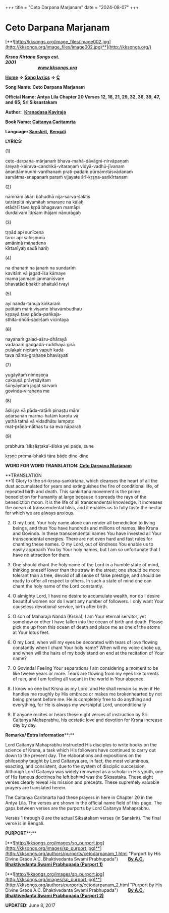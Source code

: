 +++
title = "Ceto Darpana Marjanam"
date = "2024-08-07"
+++

# Ceto Darpana Marjanam
[**![http://kksongs.org/image_files/image002.jpg](http://kksongs.org/image_files/image002.jpg)**](http://kksongs.org/)

**_Krsna Kirtana Songs est. 2001_**                                                                                                                                                 **_www.kksongs.org_**

**[Home](http://kksongs.org/)** **⇒** **[Song Lyrics](http://kksongs.org/lyrics.html)** **⇒** **[C](http://kksongs.org/songs/song_c.html)**

**Song Name: Ceto Darpana Marjanam**

**Official Name: Antya Lila Chapter 20 Verses 12, 16, 21, 29, 32, 36, 39, 47, and 65; Sri Siksastakam**

**Author:**  [**Krsnadasa Kaviraja**](http://kksongs.org/authors/list/krsnadasakaviraja.html)

**Book Name: [Caitanya Caritamrta](http://kksongs.org/authors/literature/cc.html)**

**Language: [Sanskrit](http://kksongs.org/language/list/sanskrit.html),** [**Bengali**](http://kksongs.org/language/list/bengali.html)

**LYRICS:**

(1)

ceto-darpaṇa-mārjanaḿ bhava-mahā-dāvāgni-nirvāpaṇaḿ  
śreyaḥ-kairava-candrikā-vitaraṇaḿ vidyā-vadhū-jīvanam  
ānandāmbudhi-vardhanaḿ prati-padaḿ pūrṇāmṛtāsvādanaḿ  
sarvātma-snapanaḿ paraḿ vijayate śrī-kṛṣṇa-sańkīrtanam

(2)

nāmnām akāri bahudhā nija-sarva-śaktis  
tatrārpitā niyamitaḥ smaraṇe na kālaḥ  
etādṛśī tava kṛpā bhagavan mamāpi  
durdaivam īdṛśam ihājani nānurāgaḥ

(3)

tṛṇād api sunīcena  
taror api sahiṣṇunā  
amāninā mānadena  
kīrtanīyaḥ sadā hariḥ

(4)

na dhanaḿ na janaḿ na sundarīḿ  
kavitāḿ vā jagad-īśa kāmaye  
mama janmani janmanīśvare  
bhavatād bhaktir ahaitukī tvayi

(5)

ayi nanda-tanuja kińkaraḿ  
patitaḿ māḿ viṣame bhavāmbudhau  
kṛpayā tava pāda-pańkaja-  
sthita-dhūlī-sadṛśaḿ vicintaya

(6)

nayanaḿ galad-aśru-dhārayā  
vadanaḿ gadgada-ruddhayā girā  
pulakair nicitaḿ vapuḥ kadā  
tava nāma-grahaṇe bhaviṣyati

(7)

yugāyitaḿ nimeṣeṇa  
cakṣuṣā prāvṛṣāyitam  
śūnyāyitaḿ jagat sarvaḿ  
govinda-viraheṇa me

(8)

āśliṣya vā pāda-ratāḿ pinaṣṭu mām  
adarśanān marma-hatāḿ karotu vā  
yathā tathā vā vidadhātu lampaṭo  
mat-prāṇa-nāthas tu sa eva nāparaḥ

(9)

prabhura ‘śikṣāṣṭaka’-śloka yei paḍe, śune

kṛṣṇe prema-bhakti tāra bāḍe dine-dine

**WORD FOR WORD TRANSLATION: [Ceto Darpana Marjanam](http://kksongs.org/synonym/c/cetodarpana.html)**

**TRANSLATION  
**1) Glory to the sri-krsna-sankirtana, which cleanses the heart of all the dust accumulated for years and extinguishes the fire of conditional life, of repeated birth and death. This sankirtana movement is the prime benediction for humanity at large because it spreads the rays of the benediction moon. It is the life of all transcendental knowledge. It increases the ocean of transcendental bliss, and it enables us to fully taste the nectar for which we are always anxious.

2) O my Lord, Your holy name alone can render all benediction to living beings, and thus You have hundreds and millions of names, like Krsna and Govinda. In these transcendental names You have invested all Your transcendental energies. There are not even hard and fast rules for chanting these names. O my Lord, out of kindness You enable us to easily approach You by Your holy names, but I am so unfortunate that I have no attraction for them.

3) One should chant the holy name of the Lord in a humble state of mind, thinking oneself lower than the straw in the street; one should be more tolerant than a tree, devoid of all sense of false prestige, and should be ready to offer all respect to others. In such a state of mind one can chant the holy name of the Lord constantly.

  
4) O almighty Lord, I have no desire to accumulate wealth, nor do I desire beautiful women nor do I want any number of followers. I only want Your causeless devotional service, birth after birth.

  
5) O son of Maharaja Nanda (Krsna), I am Your eternal servitor, yet somehow or other I have fallen into the ocean of birth and death. Please pick me up from this ocean of death and place me as one of the atoms at Your lotus feet.

  
6) O my Lord, when will my eyes be decorated with tears of love flowing constantly when I chant Your holy name? When will my voice choke up, and when will the hairs of my body stand on end at the recitation of Your name?

  
7) O Govinda! Feeling Your separations I am considering a moment to be like twelve years or more. Tears are flowing from my eyes like torrents of rain, and I am feeling all vacant in the world in Your absence.

  
8) I know no one but Krsna as my Lord, and He shall remain so even if He handles me roughly by His embrace or makes me brokenhearted by not being present before me. He is completely free to do anything and everything, for He is always my worshipful Lord, unconditionally

9) If anyone recites or hears these eight verses of instruction by Sri Caitanya Mahaprabhu, his ecstatic love and devotion for Krsna increase day by day.

**Remarks/ Extra Information****:**

Lord Caitanya Mahaprabhu instructed His disciples to write books on the science of Krsna, a task which His followers have continued to carry out down to the present day. The elaborations and expositions on the philosophy taught by Lord Caitanya are, in fact, the most voluminous, exacting, and consistent, due to the system of disciplic succession. Although Lord Caitanya was widely renowned as a scholar in His youth, one of His famous doctrines he left behind was the Siksastaka. These eight verses clearly reveal His mission and precepts. These supremely valuable prayers are translated herein.

The Caitanya Caritmarta had these prayers in here in Chapter 20 in the Antya Lila. The verses are shown in the official name field of this page. The gaps between verses are the purports by Lord Caitanya Mahaprabhu.

Verses 1 through 8 are the actual Siksatakam verses (in Sanskrit). The final verse is in Bengali.

**PURPORT****:**

[**![http://kksongs.org/images/sp_purport.jpg](http://kksongs.org/images/sp_purport.jpg)**](http://kksongs.org/authors/purports/cetodarpanam_1.html "Purport by His Divine Grace A.C. Bhaktivedanta Swami Prabhupada")        **[By A.C. Bhaktivedanta Swami Prabhupada (Purport 1)](http://kksongs.org/authors/purports/cetodarpanam_1.html)**

[**![http://kksongs.org/images/sp_purport.jpg](http://kksongs.org/images/sp_purport.jpg)**](http://kksongs.org/authors/purports/cetodarpanam_2.html "Purport by His Divine Grace A.C. Bhaktivedanta Swami Prabhupada")        **[By A.C. Bhaktivedanta Swami Prabhupada (Purport 2)](http://kksongs.org/authors/purports/cetodarpanam_2.html)**

**UPDATED:** June 8, 2017